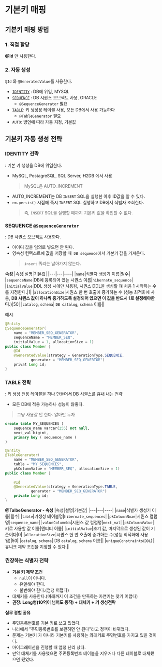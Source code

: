 # 기본키 매핑

## 기본키 매핑 방법
### 1. 직접 할당
**@Id** 만 사용한다.

### 2. 자동 생성
`@Id` 와 `@GeneratedValue`를 사용한다.  
- [`IDENTITY`](#IDENTITY-전략) : DB에 위임, MYSQL
- [`SEQUENCE`](SEQUENCE-@SequenceGenerator) : DB 시퀀스 오브젝트 사용, ORACLE
    - `@SequenceGenerator` 필요
- [`TABLE`](TABLE-전략): 키 생성용 테이블 사용, 모든 DB에서 사용 가능하다
    - `@TableGenerator` 필요
- `AUTO`: 방언에 따라 자동 지정, 기본값

## 기본키 자동 생성 전략
### IDENTITY 전략
: 기본 키 생성을 DB에 위임한다.
- MySQL, PostagreSQL, SQL Server, H2DB 에서 사용 
    > MySQL은 AUTO_INCREMENT
- AUTO_INCREMENT는 DB `INSERT` SQL을 실행한 이후 ID값을 알 수 있다.
- `em.persis()` 시점에 즉시 `INSERT` SQL 실행하고 DB에서 식별자 조회한다.
    >즉, `INSERT` SQL을 실행할 때까지 기본키 값을 확인할 수 없다.

### SEQUENCE `@SequenceGenerator`
: DB 시퀀스 오브젝트 사용한다.
- 아이디 값을 임의로 넣으면 안 된다.
- 영속성 컨텍스트에 값을 저장할 때` DB sequence`에서 기본키 값을 가져온다.
    > `insert` 쿼리는 날아가지 않는다.


**속성**
|속성|설명|기본값|
|---|---|----|
|`name`|식별자 생성기 이름|필수|
|`sequenceName`|DB에 등록되어 있는 시퀀스 이름|`hibernate_sequence`|
|`initialValue`|DDL 생성 시에만 사용됨, 시퀀스 DDL을 생성할 떄 처음 1 시작하는 수를 지정한다.|1|
|`allocationSize`|시퀀스 한 번 호출에 증가하는 수 (성능 최적화에 사용, **DB 시퀀스 값이 하나씩 증가하도록 설정되어 있으면 이 값을 반드시 1로 설정해야한다.**)|50|
|`catalog`, `schema`| `DB catalog`, `schema` 이름||

예시
```java
@Entity
@SequenceGenerator(
    name = "MEMBER_SEQ_GENERATOR",
    sequenceName = "MEMBER_SEQ",
    initialValue = 1, allocationSize = 1)
public class Member {
    @Id
    @GeneratedValue(strategy = GenerationType.SEQUENCE,
            generator = "MEMBER_SEQ_GENERTOR")
    privat Long id;
}
```

### TABLE 전략
: 키 생성 전용 테이블을 하나 만들어서 DB 시퀀스를 흉내 내는 전략
- 모든 DB에 적용 가능하나 성능이 않좋다.
> 그냥 사용잘 안 한다. 알아만 두자
```sql
create table MY_SEQUENCES (
    sequence_name varcar(255) not null,
    next_val bigint,
    primary key ( sequence_name )
)
```
```java
@Entity
@TableGenerator(
    name = "MEMBER_SEQ_GENERATOR",
    table = "MY_SEQUENCES",
    pkColumnValue = "MEMBER_SEQ", allocationSize = 1)
public class Member {
    
    @Id
    @GeneratedValue(strategy = GenerationType.TABLE,
            generator = "MEMBER_SEQ_GENERATOR")
    private Long id;
}
```
**@TalbeGenerator - 속성**
|속성|설명|기본값|
|---|---|----|
|`name`|식별자 생성기 이름|필수|
|`table`|키생성 테이블명|`hibernate_sequences`|
|`pkColumnNmae`|시퀀스 컬럼명|`sequence_name`|
|`valueColumnNa`|시퀀스 값 컬럼명|`next_val`|
|`pkColumnValue`|키로 사용할 값 이름|엔티티 이름|
|`initialValue`|초기 값, 마지막으로 생성된 값이 기준이다|0|
|`allocationSize`|시퀀스 한 번 호출에 증가하는 수(성능 최적화에 사용됨)|50|
|`catalog`, `schema`| DB `catalog`, `schema` 이름||
|`uniqueConstraints`(`DDL`)|유니크 제약 조건을 지정할 수 있다.||

### 권장하는 식별자 전략
- **기본 키 제약 조건**
    - `null`이 아니다.
    - 유일해야 한다.
    - 불변해야 한다.(엄청 어렵다)
- 대체키를 사용한다.(미래까지 이 조건을 만족하는 자연키는 찾기 어렵다)
- **권장: Long형(10억이 넘어도 동작) + 대체키 + 키 생성전략**

**실무 경험 공유**
- 주민등록번호를 기본 키로 쓰고 있었다.
- 나라에서 "주민등록번호를 보관하면 안 된다"라고 정책이 바뀌었다.
- 문제는 기본키 가 아니라 기본키를 사용하는 외래키로 주민번호를 가지고 있을 것이다.
- 마이그래이션을 진행할 때 엄청 난리 났다.
- 만약 대체키를 사용했으면 주민등록번호 테이블을 지우거나 다른 테이블로 대체했으면 됬었다.